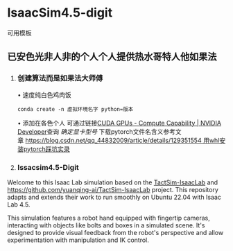 # IsaacSim4.5-digit


可用模板

## **已安色光非人非的个人个人提供热水哥特人他如果法**

1. ### 创建算法而是如果法大师傅

   • 速度纯白色鸡肉饭

   ```
   conda create -n 虚拟环境名字 python=版本
   ```

   • 添加在各色个人
   可通过链接[CUDA GPUs - Compute Capability | NVIDIA Developer](https://developer.nvidia.com/cuda-gpus)查询
   *确定显卡型号*
   下载pytorch文件名含义参考文章 https://blog.csdn.net/qq_44832009/article/details/129351554 用whl安装pytorch踩坑实录
2. ### Issacsim4.5-Digit
Welcome to this Isaac Lab simulation based on the [TactSim-IsaacLab](https://github.com/WilliamBonilla62/TactSim-IsaacLab_4_5?tab=readme-ov-file#digit-robot-simulation-in-isaac-lab-45) and https://github.com/yuanqing-ai/TactSim-IsaacLab project. This repository adapts and extends their work to run smoothly on Ubuntu 22.04 with Isaac Lab 4.5.

This simulation features a robot hand equipped with fingertip cameras, interacting with objects like bolts and boxes in a simulated scene. It's designed to provide visual feedback from the robot's perspective and allow experimentation with manipulation and IK control.

